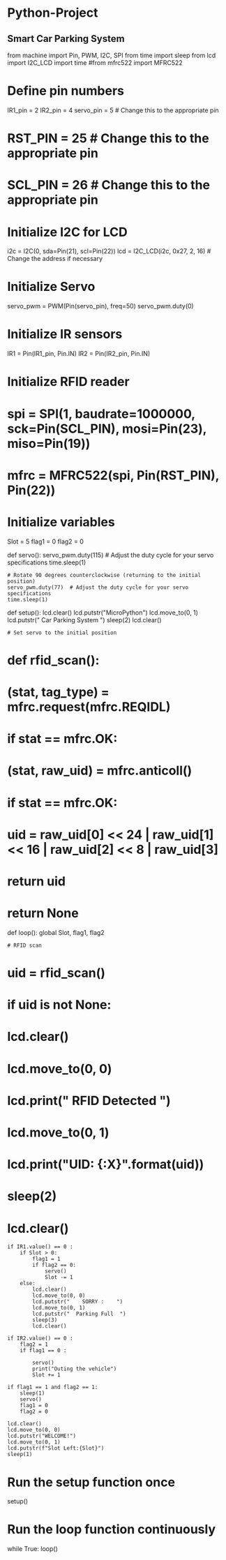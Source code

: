 # Python-Project




## Smart Car Parking System

from machine import Pin, PWM, I2C, SPI
from time import sleep
from lcd import I2C_LCD
import time
#from mfrc522 import MFRC522

# Define pin numbers
IR1_pin = 2
IR2_pin = 4
servo_pin = 5  # Change this to the appropriate pin
# RST_PIN = 25    # Change this to the appropriate pin
# SCL_PIN = 26    # Change this to the appropriate pin

# Initialize I2C for LCD
i2c = I2C(0, sda=Pin(21), scl=Pin(22))
lcd = I2C_LCD(i2c, 0x27, 2, 16)  # Change the address if necessary

# Initialize Servo
servo_pwm = PWM(Pin(servo_pin), freq=50)
servo_pwm.duty(0)
# Initialize IR sensors
IR1 = Pin(IR1_pin, Pin.IN)
IR2 = Pin(IR2_pin, Pin.IN)

# Initialize RFID reader
# spi = SPI(1, baudrate=1000000, sck=Pin(SCL_PIN), mosi=Pin(23), miso=Pin(19))
# mfrc = MFRC522(spi, Pin(RST_PIN), Pin(22))

# Initialize variables
Slot = 5
flag1 = 0
flag2 = 0

def servo():
    servo_pwm.duty(115)  # Adjust the duty cycle for your servo specifications
    time.sleep(1)

    # Rotate 90 degrees counterclockwise (returning to the initial position)
    servo_pwm.duty(77)  # Adjust the duty cycle for your servo specifications
    time.sleep(1)

def setup():
    lcd.clear()
    lcd.putstr("MicroPython")
    lcd.move_to(0, 1)
    lcd.putstr(" Car Parking System  ")
    sleep(2)
    lcd.clear()

    # Set servo to the initial position

# def rfid_scan():
#     (stat, tag_type) = mfrc.request(mfrc.REQIDL)
#     if stat == mfrc.OK:
#         (stat, raw_uid) = mfrc.anticoll()
#         if stat == mfrc.OK:
#             uid = raw_uid[0] << 24 | raw_uid[1] << 16 | raw_uid[2] << 8 | raw_uid[3]
#             return uid
#     return None

def loop():
    global Slot, flag1, flag2

    # RFID scan
#     uid = rfid_scan()
# 
#     if uid is not None:
#         lcd.clear()
#         lcd.move_to(0, 0)
#         lcd.print(" RFID Detected   ")
#         lcd.move_to(0, 1)
#         lcd.print("UID: {:X}".format(uid))
#         sleep(2)
#         lcd.clear()

    if IR1.value() == 0 :
        if Slot > 0:
            flag1 = 1
            if flag2 == 0:
                servo()
                Slot -= 1
        else:
            lcd.clear()
            lcd.move_to(0, 0)
            lcd.putstr("    SORRY :    ")
            lcd.move_to(0, 1)
            lcd.putstr("  Parking Full  ")
            sleep(3)
            lcd.clear()

    if IR2.value() == 0 :
        flag2 = 1
        if flag1 == 0 :
            
            servo()
            print("Outing the vehicle")
            Slot += 1

    if flag1 == 1 and flag2 == 1:
        sleep(1)
        servo()
        flag1 = 0
        flag2 = 0

    lcd.clear()
    lcd.move_to(0, 0)
    lcd.putstr("WELCOME!")
    lcd.move_to(0, 1)
    lcd.putstr(f"Slot Left:{Slot}")
    sleep(1)

# Run the setup function once
setup()

# Run the loop function continuously
while True:
    loop()


